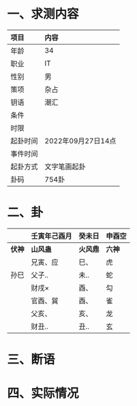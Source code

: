 # 一、求测内容
|项目|内容|
|:-|:-|
|年龄|34|
|职业|IT|
|性别|男|
|策项|杂占|
|钥语|潮汇|
|条件||
|时限||
|起卦时间|2022年09月27日14点|
|事件时间||
|起卦方式|文字笔画起卦|
|卦码|754卦|

# 二、卦
||壬寅年己酉月|癸未日|申酉空|
|:-|:-|:-|:-|
|**伏神**|**山风蛊**|**火风鼎**|**六神**|
||兄寅、应|巳、|虎|
|孙巳|父子..|未..|蛇|
||财戌×|酉、|勾|
||官酉、巽|酉、|雀|
||父亥、|亥、|龙|
||财丑..|丑..|玄|


# 三、断语

# 四、实际情况
